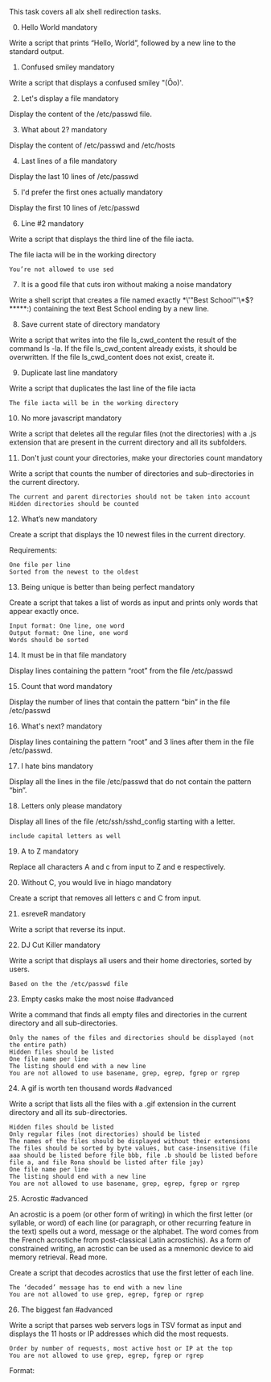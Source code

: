 This task covers all alx shell redirection tasks.

0. Hello World
mandatory

Write a script that prints “Hello, World”, followed by a new line to the standard output.


1. Confused smiley
mandatory

Write a script that displays a confused smiley "(Ôo)'.


2. Let's display a file
mandatory

Display the content of the /etc/passwd file.

3. What about 2?
mandatory

Display the content of /etc/passwd and /etc/hosts


4. Last lines of a file
mandatory

Display the last 10 lines of /etc/passwd


5. I'd prefer the first ones actually
mandatory

Display the first 10 lines of /etc/passwd


6. Line #2
mandatory

Write a script that displays the third line of the file iacta.

The file iacta will be in the working directory

    You’re not allowed to use sed

7. It is a good file that cuts iron without making a noise
mandatory

Write a shell script that creates a file named exactly \*\\'"Best School"\'\\*$\?\*\*\*\*\*:) containing the text Best School ending by a new line.


8. Save current state of directory
mandatory

Write a script that writes into the file ls_cwd_content the result of the command ls -la. If the file ls_cwd_content already exists, it should be overwritten. If the file ls_cwd_content does not exist, create it.


9. Duplicate last line
mandatory

Write a script that duplicates the last line of the file iacta

    The file iacta will be in the working directory

10. No more javascript
mandatory

Write a script that deletes all the regular files (not the directories) with a .js extension that are present in the current directory and all its subfolders.


11. Don't just count your directories, make your directories count
mandatory

Write a script that counts the number of directories and sub-directories in the current directory.

    The current and parent directories should not be taken into account
    Hidden directories should be counted


12. What’s new
mandatory

Create a script that displays the 10 newest files in the current directory.

Requirements:

    One file per line
    Sorted from the newest to the oldest

13. Being unique is better than being perfect
mandatory

Create a script that takes a list of words as input and prints only words that appear exactly once.

    Input format: One line, one word
    Output format: One line, one word
    Words should be sorted

14. It must be in that file
mandatory

Display lines containing the pattern “root” from the file /etc/passwd


15. Count that word
mandatory

Display the number of lines that contain the pattern “bin” in the file /etc/passwd


16. What's next?
mandatory

Display lines containing the pattern “root” and 3 lines after them in the file /etc/passwd.


17. I hate bins
mandatory

Display all the lines in the file /etc/passwd that do not contain the pattern “bin”.


18. Letters only please
mandatory

Display all lines of the file /etc/ssh/sshd_config starting with a letter.

    include capital letters as well

19. A to Z
mandatory

Replace all characters A and c from input to Z and e respectively.


20. Without C, you would live in hiago
mandatory

Create a script that removes all letters c and C from input.


21. esreveR
mandatory

Write a script that reverse its input.


22. DJ Cut Killer
mandatory

Write a script that displays all users and their home directories, sorted by users.

    Based on the the /etc/passwd file



23. Empty casks make the most noise
#advanced

Write a command that finds all empty files and directories in the current directory and all sub-directories.

    Only the names of the files and directories should be displayed (not the entire path)
    Hidden files should be listed
    One file name per line
    The listing should end with a new line
    You are not allowed to use basename, grep, egrep, fgrep or rgrep

24. A gif is worth ten thousand words
#advanced

Write a script that lists all the files with a .gif extension in the current directory and all its sub-directories.

    Hidden files should be listed
    Only regular files (not directories) should be listed
    The names of the files should be displayed without their extensions
    The files should be sorted by byte values, but case-insensitive (file aaa should be listed before file bbb, file .b should be listed before file a, and file Rona should be listed after file jay)
    One file name per line
    The listing should end with a new line
    You are not allowed to use basename, grep, egrep, fgrep or rgrep

25. Acrostic
#advanced

An acrostic is a poem (or other form of writing) in which the first letter (or syllable, or word) of each line (or paragraph, or other recurring feature in the text) spells out a word, message or the alphabet. The word comes from the French acrostiche from post-classical Latin acrostichis). As a form of constrained writing, an acrostic can be used as a mnemonic device to aid memory retrieval. Read more.

Create a script that decodes acrostics that use the first letter of each line.

    The ‘decoded’ message has to end with a new line
    You are not allowed to use grep, egrep, fgrep or rgrep

26. The biggest fan
#advanced

Write a script that parses web servers logs in TSV format as input and displays the 11 hosts or IP addresses which did the most requests.

    Order by number of requests, most active host or IP at the top
    You are not allowed to use grep, egrep, fgrep or rgrep

Format:



















